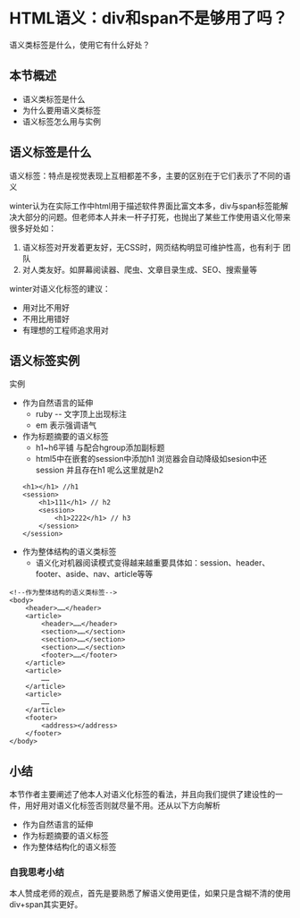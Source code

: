 # HTML语义：div和span不是够用了吗？

语义类标签是什么，使用它有什么好处？

## 本节概述
- 语义类标签是什么
- 为什么要用语义类标签
- 语义标签怎么用与实例

## 语义标签是什么
语义标签：特点是视觉表现上互相都差不多，主要的区别在于它们表示了不同的语义

winter认为在实际工作中html用于描述软件界面比富文本多，div与span标签能解决大部分的问题。但老师本人并未一杆子打死，也抛出了某些工作使用语义化带来很多好处如：
1. 语义标签对开发着更友好，无CSS时，网页结构明显可维护性高，也有利于 团队
2. 对人类友好。如屏幕阅读器、爬虫、文章目录生成、SEO、搜索量等

winter对语义化标签的建议：
- 用对比不用好
- 不用比用错好
- 有理想的工程师追求用对

## 语义标签实例
实例

-  作为自然语言的延伸
    - ruby -- 文字顶上出现标注
    -  em 表示强调语气
- 作为标题摘要的语义标签
    - h1~h6平铺 与配合hgroup添加副标题
    - html5中在嵌套的session中添加h1 浏览器会自动降级如sesion中还session 并且存在h1 呢么这里就是h2
    ```
    <h1></h1> //h1
    <session>
        <h1>111</h1> // h2
        <session>
            <h1>2222</h1> // h3
        </session>
    </session>
    ```
- 作为整体结构的语义类标签
    - 语义化对机器阅读模式变得越来越重要具体如：session、header、footer、aside、nav、article等等

```
<!--作为整体结构的语义类标签-->
<body>
    <header>……</header>
    <article>
        <header>……</header>
        <section>……</section>
        <section>……</section>
        <section>……</section>
        <footer>……</footer>
    </article>
    <article>
        ……
    </article>
    <article>
        ……
    </article>
    <footer>
        <address></address>
    </footer>
</body>

```
## 小结
本节作者主要阐述了他本人对语义化标签的看法，并且向我们提供了建设性的一件，用好用对语义化标签否则就尽量不用。还从以下方向解析
- 作为自然语言的延伸
- 作为标题摘要的语义标签
- 作为整体结构化的语义标签

### 自我思考小结
本人赞成老师的观点，首先是要熟悉了解语义使用更佳，如果只是含糊不清的使用div+span其实更好。




